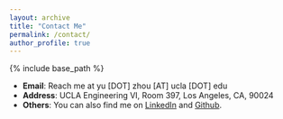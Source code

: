 ```yaml
---
layout: archive
title: "Contact Me"
permalink: /contact/
author_profile: true
---
```


{% include base_path %}

- **Email**: Reach me at yu [DOT] zhou [AT] ucla [DOT] edu
- **Address**: UCLA Engineering VI, Room 397, Los Angeles, CA, 90024
- **Others**: You can also find me on [LinkedIn](https://www.linkedin.com/in/yu-zhou-997359178/) and [Github](https://twitter.com/yu_bryan_zhou).
